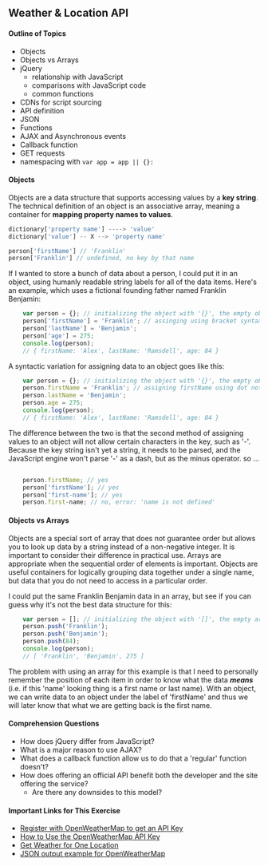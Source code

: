 ## Weather & Location API

#### Outline of Topics
+ Objects 
+ Objects vs Arrays
+ jQuery
    + relationship with JavaScript
    + comparisons with JavaScript code
    + common functions
+ CDNs for script sourcing
+ API definition
+ JSON
+ Functions
+ AJAX and Asynchronous events
+ Callback function
+ GET requests
+ namespacing with ````var app = app || {}:````

#### Objects 

Objects are a data structure that supports accessing values by a **key string**.  
The technical definition of an object is an associative array, meaning a container for **mapping property names to values**.

```javascript
dictionary['property name'] ----> 'value'
dictionary['value'] -- X --> 'property name'

person['firstName'] // 'Franklin'
person['Franklin'] // undefined, no key by that name

````

If I wanted to store a bunch of data about a person, I could put it in an object, using humanly readable string labels for all of the data items.  Here's an example, which uses a fictional founding father named Franklin Benjamin:

````javascript
    var person = {}; // initializing the object with '{}', the empty object literal
    person['firstName'] = 'Franklin'; // assinging using bracket syntax for ['firstName']
    person['lastName'] = 'Benjamin';
    person['age'] = 275;
    console.log(person);
    // { firstName: 'Alex', lastName: 'Ramsdell', age: 84 }
````
A syntactic variation for assigning data to an object goes like this:

````javascript
    var person = {}; // initializing the object with '{}', the empty object literal
    person.firstName = 'Franklin'; // assigning firstName using dot notation
    person.lastName = 'Benjamin';
    person.age = 275;
    console.log(person);
    // { firstName: 'Alex', lastName: 'Ramsdell', age: 84 }
````

The difference between the two is that the second method of assigning values to an object will not allow certain characters in the key, such as '-'.  Because the key string isn't yet a string, it needs to be parsed, and the JavaScript engine won't parse '-' as a dash, but as the minus operator.  so ...

````javascript

    person.firstName; // yes
    person['firstName']; // yes
    person['first-name']; // yes
    person.first-name; // no, error: 'name is not defined'

````


#### Objects vs Arrays

Objects are a special sort of array that does not guarantee order but allows you to look up data by a string instead of a non-negative integer. It is important to consider their difference in practical use. Arrays are appropriate when the sequential order of elements is important. Objects are useful containers for logically grouping data together under a single name, but data that you do not need to access in a particular order.


I could put the same Franklin Benjamin data in an array, but see if you can guess why it's not the best data structure for this:

````javascript
    var person = []; // initializing the object with '[]', the empty array literal
    person.push('Franklin');
    person.push('Benjamin');
    person.push(84);
    console.log(person);
    // [ 'Franklin', 'Benjamin', 275 ]

````


The problem with using an array for this example is that I need to personally remember the position of each item in order to know what the data ***means*** (i.e. if this 'name' looking thing is a first name or last name).  With an object, we can write data to an object under the label of 'firstName' and thus we will later know that what we are getting back is the first name.

#### Comprehension Questions 

+ How does jQuery differ from JavaScript?
+ What is a major reason to use AJAX?
+ What does a callback function allow us to do that a 'regular' function doesn't?
+ How does offering an official API benefit both the developer and the site offering the service?
    + Are there any downsides to this model?

#### Important Links for This Exercise
+ [Register with OpenWeatherMap to get an API Key](http://openweathermap.org/register)
+ [How to Use the OpenWeatherMap API Key](http://openweathermap.org/appid#use)
+ [Get Weather for One Location](http://openweathermap.org/forecast#one)
+ [JSON output example for OpenWeatherMap](http://api.openweathermap.org/data/2.5/weather?q=London,uk)
